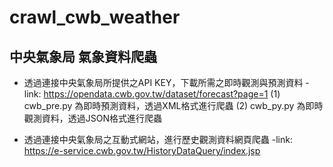 # crawl_cwb_weather
## 中央氣象局 氣象資料爬蟲

* 透過連接中央氣象局所提供之API KEY，下載所需之即時觀測與預測資料
-link: https://opendata.cwb.gov.tw/dataset/forecast?page=1
   (1) cwb_pre.py 為即時預測資料，透過XML格式進行爬蟲
   (2) cwb_py.py 為即時觀測資料，透過JSON格式進行爬蟲
   
* 透過連接中央氣象局之互動式網站，進行歷史觀測資料網頁爬蟲
-link:  https://e-service.cwb.gov.tw/HistoryDataQuery/index.jsp

